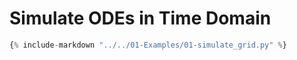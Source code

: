 # Simulate ODEs in Time Domain

```python
{% include-markdown "../../01-Examples/01-simulate_grid.py" %}
```